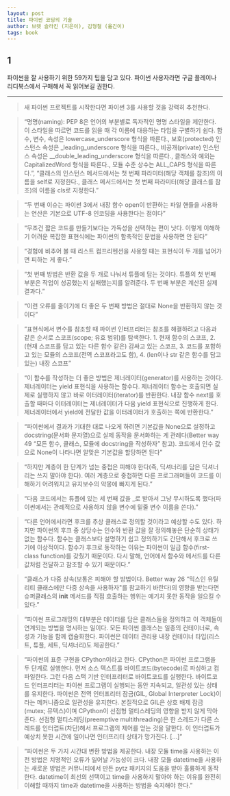 ```yaml
---
layout: post
title: 파이썬 코딩의 기술
author: 브렛 슬라킨 (지은이), 김형철 (옮긴이)
tags: book
---
```


## 1
파이썬을 잘 사용하기 위한 59가지 팁을 담고 있다. 파이썬 사용자라면 구글 플레이나 리디북스에서 구매해서 꼭 읽어보길 권한다.

----

> 새 파이썬 프로젝트를 시작한다면 파이썬 3를 사용할 것을 강력히 추천한다.

> “명명(naming): PEP 8은 언어의 부분별로 독자적인 명명 스타일을 제안한다. 이 스타일을 따르면 코드를 읽을 때 각 이름에 대응하는 타입을 구별하기 쉽다. 함수, 변수, 속성은 lowercase_underscore 형식을 따른다., 보호(protected) 인스턴스 속성은 _leading_underscore 형식을 따른다., 비공개(private) 인스턴스 속성은 __double_leading_underscore 형식을 따른다., 클래스와 예외는 CapitalizedWord 형식을 따른다., 모듈 수준 상수는 ALL_CAPS 형식을 따른다.”, “클래스의 인스턴스 메서드에서는 첫 번째 파라미터(해당 객체를 참조)의 이름을 self로 지정한다., 클래스 메서드에서는 첫 번째 파라미터(해당 클래스를 참조)의 이름을 cls로 지정한다.”

> “두 번째 이슈는 파이썬 3에서 내장 함수 open이 반환하는 파일 핸들을 사용하는 연산은 기본으로 UTF-8 인코딩을 사용한다는 점이다”

> “무조건 짧은 코드를 만들기보다는 가독성을 선택하는 편이 낫다. 이렇게 이해하기 어려운 복잡한 표현식에는 파이썬의 함축적인 문법을 사용하면 안 된다”

> “경험에 비추어 볼 때 리스트 컴프리헨션을 사용할 때는 표현식이 두 개를 넘어가면 피하는 게 좋다.”

> “첫 번째 방법은 반환 값을 두 개로 나눠서 튜플에 담는 것이다. 튜플의 첫 번째 부분은 작업이 성공했는지 실패했는지를 알려준다. 두 번째 부분은 계산된 실제 결과다.”

> “이런 오류를 줄이기에 더 좋은 두 번째 방법은 절대로 None을 반환하지 않는 것이다”

> “표현식에서 변수를 참조할 때 파이썬 인터프리터는 참조를 해결하려고 다음과 같은 순서로 스코프(scope; 유효 범위)를 탐색한다. 1. 현재 함수의 스코프, 2. (현재 스코프를 담고 있는 다른 함수 같은) 감싸고 있는 스코프, 3. 코드를 포함하고 있는 모듈의 스코프(전역 스코프라고도 함), 4. (len이나 str 같은 함수를 담고 있는) 내장 스코프”

> “이 함수를 작성하는 더 좋은 방법은 제너레이터(generator)를 사용하는 것이다. 제너레이터는 yield 표현식을 사용하는 함수다. 제너레이터 함수는 호출되면 실제로 실행하지 않고 바로 이터레이터(iterator)를 반환한다. 내장 함수 next를 호출할 때마다 이터레이터는 제너레이터가 다음 yield 표현식으로 진행하게 한다. 제너레이터에서 yield에 전달한 값을 이터레이터가 호출하는 쪽에 반환한다.”

> “파이썬에서 결과가 기대한 대로 나오게 하려면 기본값을 None으로 설정하고 docstring(문서화 문자열)으로 실제 동작을 문서화하는 게 관례다(Better way 49 “모든 함수, 클래스, 모듈에 docstring을 작성하자” 참고). 코드에서 인수 값으로 None이 나타나면 알맞은 기본값을 할당하면 된다”

> “하지만 계층이 한 단계가 넘는 중첩은 피해야 한다(즉, 딕셔너리를 담은 딕셔너리는 쓰지 말아야 한다). 여러 계층으로 중첩하면 다른 프로그래머들이 코드를 이해하기 어려워지고 유지보수의 악몽에 빠지게 된다.”

> “다음 코드에서는 튜플에 있는 세 번째 값을 _로 받아서 그냥 무시하도록 했다(파이썬에서는 관례적으로 사용하지 않을 변수에 밑줄 변수 이름을 쓴다).”

> “다른 언어에서라면 후크를 추상 클래스로 정의할 것이라고 예상할 수도 있다. 하지만 파이썬의 후크 중 상당수는 인수와 반환 값을 잘 정의해놓은 단순히 상태가 없는 함수다. 함수는 클래스보다 설명하기 쉽고 정의하기도 간단해서 후크로 쓰기에 이상적이다. 함수가 후크로 동작하는 이유는 파이썬이 일급 함수(first-class function)를 갖췄기 때문이다. 다시 말해, 언어에서 함수와 메서드를 다른 값처럼 전달하고 참조할 수 있기 때문이다.”

> “클래스가 다중 상속(보통은 피해야 할 방법이다. Better way 26 “믹스인 유틸리티 클래스에만 다중 상속을 사용하자"를 참고하기 바란다)의 영향을 받는다면 슈퍼클래스의 __init__ 메서드를 직접 호출하는 행위는 예기치 못한 동작을 일으킬 수 있다.”

> “파이썬 프로그래밍의 대부분은 데이터를 담은 클래스들을 정의하고 이 객체들이 연계되는 방법을 명시하는 일이다. 모든 파이썬 클래스는 일종의 컨테이너로, 속성과 기능을 함께 캡슐화한다. 파이썬은 데이터 관리용 내장 컨테이너 타입(리스트, 튜플, 세트, 딕셔너리)도 제공한다.”

> “파이썬의 표준 구현을 CPython이라고 한다. CPython은 파이썬 프로그램을 두 단계로 실행한다. 먼저 소스 텍스트를 바이트코드(bytecode)로 파싱하고 컴파일한다. 그런 다음 스택 기반 인터프리터로 바이트코드를 실행한다. 바이트코드 인터프리터는 파이썬 프로그램이 실행되는 동안 지속되고, 일관성 있는 상태를 유지한다. 파이썬은 전역 인터프리터 잠금(GIL, Global Interpreter Lock)이라는 메커니즘으로 일관성을 유지한다. 본질적으로 GIL은 상호 배제 잠금(mutex; 뮤텍스)이며 CPython이 선점형 멀티스레딩의 영향을 받지 않게 막아준다. 선점형 멀티스레딩(preemptive multithreading)은 한 스레드가 다른 스레드를 인터럽트(차단)해서 프로그램의 제어를 얻는 것을 말한다. 이 인터럽트가 예상치 못한 시간에 일어나면 인터프리터 상태가 망가진다. [...]”

> “파이썬은 두 가지 시간대 변환 방법을 제공한다. 내장 모듈 time을 사용하는 이전 방법은 치명적인 오류가 일어날 가능성이 크다. 내장 모듈 datetime을 사용하는 새로운 방법은 커뮤니티에서 만든 pytz 패키지의 도움을 받아 훌륭하게 동작한다. datetime이 최선의 선택이고 time을 사용하지 말아야 하는 이유를 완전히 이해할 때까지 time과 datetime을 사용하는 방법을 숙지해야 한다.”

